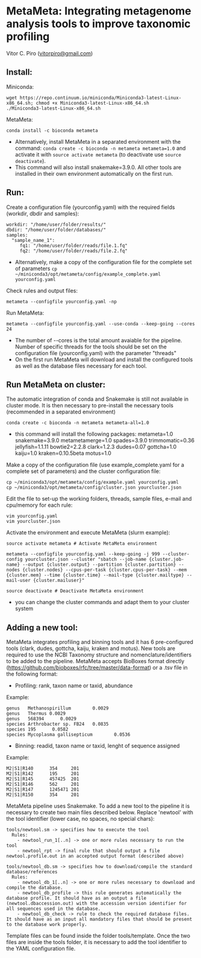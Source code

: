 # MetaMeta: Integrating metagenome analysis tools to improve taxonomic profiling

Vitor C. Piro (vitorpiro@gmail.com)

Install:
--------
Miniconda:

    wget https://repo.continuum.io/miniconda/Miniconda3-latest-Linux-x86_64.sh; chmod +x Miniconda3-latest-Linux-x86_64.sh
    ./Miniconda3-latest-Linux-x86_64.sh 

MetaMeta:
	
	conda install -c bioconda metameta

* Alternatively, install MetaMeta in a separated environment with the command: ``conda create -c bioconda -n metameta metameta=1.0`` and activate it with ``source activate metameta`` (to deactivate use ``source deactivate``).
* This command will also install snakemake=3.9.0. All other tools are installed in their own environment automatically on the first run.

Run:
----

Create a configuration file (yourconfig.yaml) with the required fields (workdir, dbdir and samples):

	workdir: "/home/user/folder/results/"
	dbdir: "/home/user/folder/databases/"
	samples:
	  "sample_name_1":
	     fq1: "/home/user/folder/reads/file.1.fq"
	     fq2: "/home/user/folder/reads/file.2.fq"

* Alternatively, make a copy of the configuration file for the complete set of parameters ``cp ~/miniconda3/opt/metameta/config/example_complete.yaml yourconfig.yaml``

Check rules and output files:
	
	metameta --configfile yourconfig.yaml -np
	
Run MetaMeta:

    metameta --configfile yourconfig.yaml --use-conda --keep-going --cores 24

* The number of --cores is the total amount avaiable for the pipeline. Number of specific threads for the tools should be set on the configuration file (yourconfig.yaml) with the parameter "threads"
* On the first run MetaMeta will download and install the configured tools as well as the database files necessary for each tool.

Run MetaMeta on cluster:
------------------------	
	
The automatic integration of conda and Snakemake is still not available in cluster mode. It is then necessary to pre-install the necessary tools (recommended in a separated environment)
	
	conda create -c bioconda -n metameta metameta-all=1.0

* this command will install the following packages: metameta=1.0 snakemake=3.9.0 metametamerge=1.0 spades=3.9.0 trimmomatic=0.36 jellyfish=1.1.11 bowtie2=2.2.8 clark=1.2.3 dudes=0.07 gottcha=1.0 kaiju=1.0 kraken=0.10.5beta motus=1.0

Make a copy of the configuration file (use example_complete.yaml for a complete set of parameters) and the cluster configuration file:

    cp ~/miniconda3/opt/metameta/config/example.yaml yourconfig.yaml
	cp ~/miniconda3/opt/metameta/config/cluster.json yourcluster.json
	
Edit the file to set-up the working folders, threads, sample files, e-mail and cpu/memory for each rule:

	vim yourconfig.yaml
	vim yourcluster.json
	
Activate the environment and execute MetaMeta (slurm example):	
    
    source activate metameta # Activate MetaMeta environment
    
    metameta --configfile yourconfig.yaml --keep-going -j 999 --cluster-config yourcluster.json --cluster "sbatch --job-name {cluster.job-name} --output {cluster.output} --partition {cluster.partition} --nodes {cluster.nodes} --cpus-per-task {cluster.cpus-per-task} --mem {cluster.mem} --time {cluster.time} --mail-type {cluster.mailtype} --mail-user {cluster.mailuser}"
    
    source deactivate # Deactivate MetaMeta environment
    
* you can change the cluster commands and adapt them to your cluster system

Adding a new tool:
------------------

MetaMeta integrates profiling and binning tools and it has 6 pre-configured tools (clark, dudes, gottcha, kaiju, kraken and motus). New tools are required to use the NCBI Taxonomy structure and nomenclature/identifiers to be added to the pipeline. MetaMeta accepts BioBoxes format directly (https://github.com/bioboxes/rfc/tree/master/data-format) or a .tsv file in the following format:

- Profiling: rank, taxon name or taxid, abundance

Example:

    genus   Methanospirillum        0.0029
    genus   Thermus 0.0029
    genus   568394      0.0029
    species Arthrobacter sp. FB24   0.0835
    species 195      0.0582
    species Mycoplasma gallisepticum        0.0536


- Binning: readid, taxon name or taxid, lenght of sequence assigned

Example:

    M2|S1|R140      354     201
    M2|S1|R142      195     201
    M2|S1|R145      457425  201
    M2|S1|R146      562     201
    M2|S1|R147      1245471 201
    M2|S1|R150      354     201

MetaMeta pipeline uses Snakemake. To add a new tool to the pipeline it is necessary to create two main files described below. Replace 'newtool' with the tool identifier (lower case, no spaces, no special chars):
  
    tools/newtool.sm -> specifies how to execute the tool
      Rules:
	    - newtool_run_1[..n] -> one or more rules necessary to run the tool
		- newtool_rpt -> final rule that should output a file newtool.profile.out in an accepted output format (described above)
		
    tools/newtool_db.sm -> specifies how to download/compile the standard database/references
	  Rules:
	    - newtool_db_1[..n] -> one or more rules necessary to download and compile the database.
		- newtool_db_profile -> this rule generates automatically the database profile. It should have as an output a file (newtool.dbaccession.out) with the accession version identifier for all sequences used in the database.
		- newtool_db_check -> rule to check the required database files. It should have as an input all mandatory files that should be present to the database work properly.

Template files can be found inside the folder tools/template. Once the two files are inside the tools folder, it is necessary to add the tool identifier to the YAML configuration file.
  